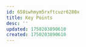 ```yaml
---
id: 650iwhmym5rxftcuzr6280x
title: Key Points
desc: ''
updated: 1750203890610
created: 1750203890610
---
```

